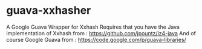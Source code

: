 guava-xxhasher
==============

A Google Guava Wrapper for Xxhash
Requires that you have the Java implementation of Xxhash from : https://github.com/jpountz/lz4-java
And of course Google Guava from : https://code.google.com/p/guava-libraries/


